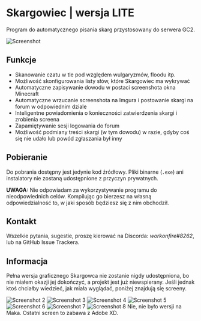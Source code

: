 # Skargowiec | wersja LITE
Program do automatycznego pisania skarg przystosowany do serwera GC2.

![Screenshot](https://i.imgur.com/rkWfCU1.png)

## Funkcje
- Skanowanie czatu w tle pod względem wulgaryzmów, floodu itp.
- Możliwość skonfigurowania listy słów, które Skargowiec ma wykrywać
- Automatyczne zapisywanie dowodu w postaci screenshota okna Minecraft
- Automatyczne wrzucanie screenshota na Imgura i postowanie skargi na forum w odpowiednim dziale
- Inteligentne powiadomienia o konieczności zatwierdzenia skargi i zrobienia screena
- Zapamiętywanie sesji logowania do forum
- Możliwość podmiany treści skargi (w tym dowodu) w razie, gdyby coś się nie udało lub powód zgłaszania był inny

## Pobieranie
Do pobrania dostępny jest jedynie kod źródłowy.
Pliki binarne (`.exe`) ani instalatory nie zostaną udostępnione z przyczyn prywatnych.

**UWAGA:** Nie odpowiadam za wykorzystywanie programu do nieodpowiednich celów. Kompilując go bierzesz na własną odpowiedzialność to, w jaki sposób będziesz się z nim obchodził.

## Kontakt
Wszelkie pytania, sugestie, proszę kierować na Discorda: *workonfire#8262*, lub na GitHub Issue Trackera.

## Informacja
Pełna wersja graficznego Skargowca nie zostanie nigdy udostępniona, bo nie miałem okazji jej dokończyć, a projekt jest już niewspierany.
Jeśli jednak ktoś chciałby wiedzieć, jak miała wyglądać, poniżej znajdują się screeny.

![Screenshot 2](https://cdn.discordapp.com/attachments/678319256546312272/695804289653669969/unknown.png)
![Screenshot 3](https://cdn.discordapp.com/attachments/678319256546312272/695804318858608660/unknown.png)
![Screenshot 4](https://cdn.discordapp.com/attachments/678319256546312272/695804345144574022/unknown.png)
![Screenshot 5](https://cdn.discordapp.com/attachments/678319256546312272/695804371660963920/unknown.png)
![Screenshot 6](https://cdn.discordapp.com/attachments/678319256546312272/695804791409868830/unknown.png)
![Screenshot 7](https://cdn.discordapp.com/attachments/678319256546312272/695816401407049728/unknown.png)
![Screenshot 8](https://cdn.discordapp.com/attachments/678319256546312272/695816707343646780/skargowiec.png)
Nie, nie było wersji na Maka. Ostatni screen to zabawa z Adobe XD.
